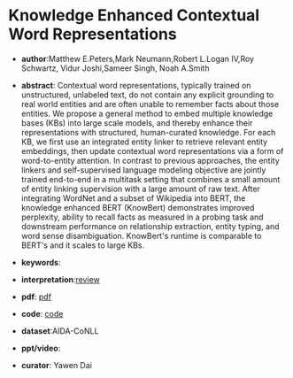 # Knowledge Enhanced Contextual Word Representations

- **author**:Matthew E.Peters,Mark Neumann,Robert L.Logan IV,Roy Schwartz, Vidur Joshi,Sameer Singh, Noah A.Smith

- **abstract**: Contextual word representations, typically trained on unstructured, unlabeled text, do not contain any explicit grounding to real world entities and are often unable to remember facts about those entities. We propose a general method to embed multiple knowledge bases (KBs) into large scale models, and thereby enhance their representations with structured, human-curated knowledge. For each KB, we first use an integrated entity linker to retrieve relevant entity embeddings, then update contextual word representations via a form of word-to-entity attention. In contrast to previous approaches, the entity linkers and self-supervised language modeling objective are jointly trained end-to-end in a multitask setting that combines a small amount of entity linking supervision with a large amount of raw text. After integrating WordNet and a subset of Wikipedia into BERT, the knowledge enhanced BERT (KnowBert) demonstrates improved perplexity, ability to recall facts as measured in a probing task and downstream performance on relationship extraction, entity typing, and word sense disambiguation. KnowBert's runtime is comparable to BERT's and it scales to large KBs.  

- **keywords**:

- **interpretation**:[review](https://blog.csdn.net/Kaiyuan_sjtu/article/details/102857555)

- **pdf**: [pdf](https://arxiv.org/pdf/1909.04164)

- **code**: [code](https://github.com/allenai/kb)

- **dataset**:AIDA-CoNLL

- **ppt/video**:

- **curator**: Yawen Dai
